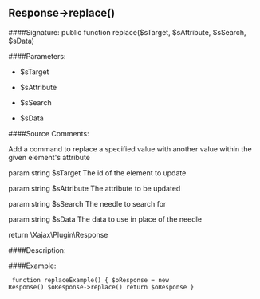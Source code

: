 ## Response->replace()

####Signature: public function replace($sTarget, $sAttribute, $sSearch, $sData)

####Parameters:

* $sTarget

* $sAttribute

* $sSearch

* $sData




####Source Comments:

Add a command to replace a specified value with another value within the given element's attribute



param string		$sTarget			The id of the element to update

param string		$sAttribute			The attribute to be updated

param string		$sSearch			The needle to search for

param string		$sData				The data to use in place of the needle



return \Xajax\Plugin\Response



####Description:


####Example:
<code><pre>
function replaceExample()
{
    $oResponse = new Response()
    $oResponse->replace()
    return $oResponse
}
</pre></code>